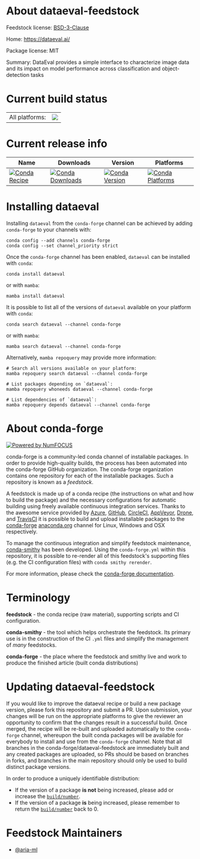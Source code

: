 About dataeval-feedstock
========================

Feedstock license: [BSD-3-Clause](https://github.com/conda-forge/dataeval-feedstock/blob/main/LICENSE.txt)

Home: https://dataeval.ai/

Package license: MIT

Summary: DataEval provides a simple interface to characterize image data and its impact on model performance across classification and object-detection tasks

Current build status
====================


<table><tr><td>All platforms:</td>
    <td>
      <a href="https://dev.azure.com/conda-forge/feedstock-builds/_build/latest?definitionId=23062&branchName=main">
        <img src="https://dev.azure.com/conda-forge/feedstock-builds/_apis/build/status/dataeval-feedstock?branchName=main">
      </a>
    </td>
  </tr>
</table>

Current release info
====================

| Name | Downloads | Version | Platforms |
| --- | --- | --- | --- |
| [![Conda Recipe](https://img.shields.io/badge/recipe-dataeval-green.svg)](https://anaconda.org/conda-forge/dataeval) | [![Conda Downloads](https://img.shields.io/conda/dn/conda-forge/dataeval.svg)](https://anaconda.org/conda-forge/dataeval) | [![Conda Version](https://img.shields.io/conda/vn/conda-forge/dataeval.svg)](https://anaconda.org/conda-forge/dataeval) | [![Conda Platforms](https://img.shields.io/conda/pn/conda-forge/dataeval.svg)](https://anaconda.org/conda-forge/dataeval) |

Installing dataeval
===================

Installing `dataeval` from the `conda-forge` channel can be achieved by adding `conda-forge` to your channels with:

```
conda config --add channels conda-forge
conda config --set channel_priority strict
```

Once the `conda-forge` channel has been enabled, `dataeval` can be installed with `conda`:

```
conda install dataeval
```

or with `mamba`:

```
mamba install dataeval
```

It is possible to list all of the versions of `dataeval` available on your platform with `conda`:

```
conda search dataeval --channel conda-forge
```

or with `mamba`:

```
mamba search dataeval --channel conda-forge
```

Alternatively, `mamba repoquery` may provide more information:

```
# Search all versions available on your platform:
mamba repoquery search dataeval --channel conda-forge

# List packages depending on `dataeval`:
mamba repoquery whoneeds dataeval --channel conda-forge

# List dependencies of `dataeval`:
mamba repoquery depends dataeval --channel conda-forge
```


About conda-forge
=================

[![Powered by
NumFOCUS](https://img.shields.io/badge/powered%20by-NumFOCUS-orange.svg?style=flat&colorA=E1523D&colorB=007D8A)](https://numfocus.org)

conda-forge is a community-led conda channel of installable packages.
In order to provide high-quality builds, the process has been automated into the
conda-forge GitHub organization. The conda-forge organization contains one repository
for each of the installable packages. Such a repository is known as a *feedstock*.

A feedstock is made up of a conda recipe (the instructions on what and how to build
the package) and the necessary configurations for automatic building using freely
available continuous integration services. Thanks to the awesome service provided by
[Azure](https://azure.microsoft.com/en-us/services/devops/), [GitHub](https://github.com/),
[CircleCI](https://circleci.com/), [AppVeyor](https://www.appveyor.com/),
[Drone](https://cloud.drone.io/welcome), and [TravisCI](https://travis-ci.com/)
it is possible to build and upload installable packages to the
[conda-forge](https://anaconda.org/conda-forge) [anaconda.org](https://anaconda.org/)
channel for Linux, Windows and OSX respectively.

To manage the continuous integration and simplify feedstock maintenance,
[conda-smithy](https://github.com/conda-forge/conda-smithy) has been developed.
Using the ``conda-forge.yml`` within this repository, it is possible to re-render all of
this feedstock's supporting files (e.g. the CI configuration files) with ``conda smithy rerender``.

For more information, please check the [conda-forge documentation](https://conda-forge.org/docs/).

Terminology
===========

**feedstock** - the conda recipe (raw material), supporting scripts and CI configuration.

**conda-smithy** - the tool which helps orchestrate the feedstock.
                   Its primary use is in the construction of the CI ``.yml`` files
                   and simplify the management of *many* feedstocks.

**conda-forge** - the place where the feedstock and smithy live and work to
                  produce the finished article (built conda distributions)


Updating dataeval-feedstock
===========================

If you would like to improve the dataeval recipe or build a new
package version, please fork this repository and submit a PR. Upon submission,
your changes will be run on the appropriate platforms to give the reviewer an
opportunity to confirm that the changes result in a successful build. Once
merged, the recipe will be re-built and uploaded automatically to the
`conda-forge` channel, whereupon the built conda packages will be available for
everybody to install and use from the `conda-forge` channel.
Note that all branches in the conda-forge/dataeval-feedstock are
immediately built and any created packages are uploaded, so PRs should be based
on branches in forks, and branches in the main repository should only be used to
build distinct package versions.

In order to produce a uniquely identifiable distribution:
 * If the version of a package **is not** being increased, please add or increase
   the [``build/number``](https://docs.conda.io/projects/conda-build/en/latest/resources/define-metadata.html#build-number-and-string).
 * If the version of a package **is** being increased, please remember to return
   the [``build/number``](https://docs.conda.io/projects/conda-build/en/latest/resources/define-metadata.html#build-number-and-string)
   back to 0.

Feedstock Maintainers
=====================

* [@aria-ml](https://github.com/aria-ml/)

